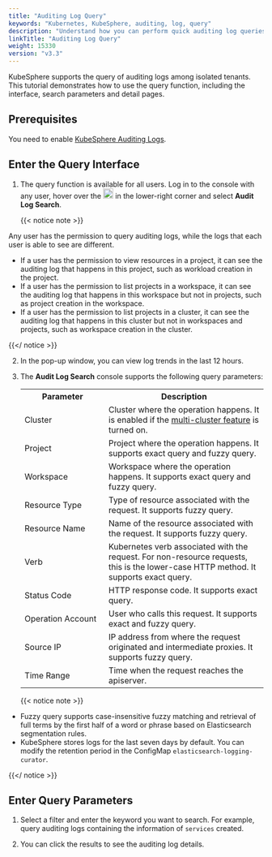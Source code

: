 ```yaml
---
title: "Auditing Log Query"
keywords: "Kubernetes, KubeSphere, auditing, log, query"
description: "Understand how you can perform quick auditing log queries to keep track of the latest auditing information of your cluster."
linkTitle: "Auditing Log Query"
weight: 15330
version: "v3.3"
---
```


KubeSphere supports the query of auditing logs among isolated tenants. This tutorial demonstrates how to use the query function, including the interface, search parameters and detail pages.

## Prerequisites

You need to enable [KubeSphere Auditing Logs](../../../pluggable-components/auditing-logs/).

## Enter the Query Interface

1. The query function is available for all users. Log in to the console with any user, hover over the <img src="/images/docs/v3.x/toolbox/auditing-query/toolbox.png" width="20" alt="icon" /> in the lower-right corner and select **Audit Log Search**.

   {{< notice note >}} 

Any user has the permission to query auditing logs, while the logs that each user is able to see are different.

- If a user has the permission to view resources in a project, it can see the auditing log that happens in this project, such as workload creation in the project.
- If a user has the permission to list projects in a workspace, it can see the auditing log that happens in this workspace but not in projects, such as project creation in the workspace.
- If a user has the permission to list projects in a cluster, it can see the auditing log that happens in this cluster but not in workspaces and projects, such as workspace creation in the cluster.

{{</ notice >}} 

2. In the pop-up window, you can view log trends in the last 12 hours. 

3. The **Audit Log Search** console supports the following query parameters:

   <table>
     <tbody>
       <tr>
         <th width='150'>Parameter</th>
         <th>Description</th>
       </tr>
       <tr>
         <td>Cluster</td>
         <td>Cluster where the operation happens. It is enabled if the <a href="../../../multicluster-management/"> multi-cluster feature</a> is turned on.</td>
         </tr>
       <tr>
         <td>Project</td>
         <td>Project where the operation happens. It supports exact query and fuzzy query.</td>
       </tr>
       <tr>
         <td>Workspace</td>
         <td>Workspace where the operation happens. It supports exact query and fuzzy query.</td>
       </tr>
       <tr>
         <td>Resource Type</td>
         <td>Type of resource associated with the request. It supports fuzzy query.</td>
       </tr>
       <tr>
         <td>Resource Name</td>
         <td>Name of the resource associated with the request. It supports fuzzy query.</td>
       </tr><tr>
         <td>Verb</td>
         <td>Kubernetes verb associated with the request. For non-resource requests, this is the lower-case HTTP method. It supports exact query.</td>
       </tr><tr>
         <td>Status Code</td>
         <td>HTTP response code. It supports exact query.</td>
       </tr><tr>
         <td>Operation Account</td>
         <td>User who calls this request. It supports exact and fuzzy query.</td>
       </tr><tr>
         <td>Source IP</td>
         <td>IP address from where the request originated and intermediate proxies. It supports fuzzy query.</td>
       </tr><tr>
         <td>Time Range</td>
         <td>Time when the request reaches the apiserver.</td>
       </tr>
   </table>
   
   {{< notice note >}} 

- Fuzzy query supports case-insensitive fuzzy matching and retrieval of full terms by the first half of a word or phrase based on Elasticsearch segmentation rules.
- KubeSphere stores logs for the last seven days by default. You can modify the retention period in the ConfigMap `elasticsearch-logging-curator`.

{{</ notice >}} 

## Enter Query Parameters

1. Select a filter and enter the keyword you want to search. For example, query auditing logs containing the information of `services` created.

2. You can click the results to see the auditing log details.